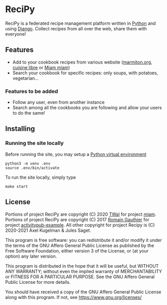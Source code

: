 ReciPy
======

ReciPy is a federated recipe management platform written in
[Python](https://www.python.org/) and using
[Django](https://www.djangoproject.com/).
Collect recipes from all over the web, share them with everyone!

Features
--------

- Add to your cookbook recipes from various website
  ([marmiton.org](https://www.marmiton.org/),
  [cuisine libre](https://cuisine-libre.fr/) or
  [Miam miam](https://miam.twal.org/))
- Search your cookbook for specific recipes: only soups, with potatoes,
  vegetarian...

### Features to be added

- Follow any user, even from another instance
- Search among all the cookbooks you are following and allow your users to do
  the same!

Installing
----------

### Running the site locally

Before running the site, you may setup a [Python virtual
environment](https://docs.python.org/3/tutorial/venv.html)

    python3 -m venv .env
    source .env/bin/activate

To run the site locally, simply type

    make start

License
-------

Portions of project ReciPy are copyright (C) 2020 [TWal](https://twal.org/) for
project [miam](https://github.com/TWal/miam).
Portions of project ReciPy are copyright (C) 2017 [Romain
Gauthier](https://github.com/tOkeshu) for project
[activitypub-example](https://github.com/tOkeshu/activitypub-example).
All other copyright for project Recipy is (C) 2020-2021 Axel Kugelman & Jules
Saget.

This program is free software: you can redistribute it and/or modify it under
the terms of the GNU Affero General Public License as published by the Free
Software Foundation, either version 3 of the License, or (at your option) any
later version.

This program is distributed in the hope that it will be useful, but WITHOUT ANY
WARRANTY; without even the implied warranty of MERCHANTABILITY or FITNESS FOR A
PARTICULAR PURPOSE.
See the GNU Affero General Public License for more details.

You should have received a copy of the GNU Affero General Public License along
with this program.
If not, see <https://www.gnu.org/licenses/>
